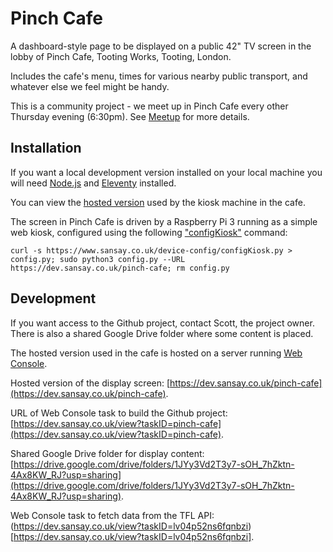 # Pinch Cafe

A dashboard-style page to be displayed on a public 42" TV screen in the lobby of Pinch Cafe, Tooting Works, Tooting, London.

Includes the cafe's menu, times for various nearby public transport, and whatever else we feel might be handy.

This is a community project - we meet up in Pinch Cafe every other Thursday evening (6:30pm). See [Meetup](https://www.meetup.com/sw-london-design-code-coffee-eve/) for more details.

## Installation

If you want a local development version installed on your local machine you will need [Node.js](https://nodejs.org/en/) and [Eleventy](https://www.11ty.dev/) installed.

You can view the [hosted version](https://dev.sansay.co.uk/pinch-cafe) used by the kiosk machine in the cafe.

The screen in Pinch Cafe is driven by a Raspberry Pi 3 running as a simple web kiosk, configured using the following ["configKiosk"](https://github.com/dhicks6345789/device-config) command:

```
curl -s https://www.sansay.co.uk/device-config/configKiosk.py > config.py; sudo python3 config.py --URL https://dev.sansay.co.uk/pinch-cafe; rm config.py
```

## Development

If you want access to the Github project, contact Scott, the project owner. There is also a shared Google Drive folder where some content is placed.

The hosted version used in the cafe is hosted on a server running [Web Console](https://github.com/dhicks6345789/web-console).

Hosted version of the display screen: [https://dev.sansay.co.uk/pinch-cafe](https://dev.sansay.co.uk/pinch-cafe).

URL of Web Console task to build the Github project: [https://dev.sansay.co.uk/view?taskID=pinch-cafe](https://dev.sansay.co.uk/view?taskID=pinch-cafe).

Shared Google Drive folder for display content: [https://drive.google.com/drive/folders/1JYy3Vd2T3y7-sOH_7hZktn-4Ax8KW_RJ?usp=sharing](https://drive.google.com/drive/folders/1JYy3Vd2T3y7-sOH_7hZktn-4Ax8KW_RJ?usp=sharing).

Web Console task to fetch data from the TFL API: (https://dev.sansay.co.uk/view?taskID=lv04p52ns6fqnbzi)[https://dev.sansay.co.uk/view?taskID=lv04p52ns6fqnbzi].
